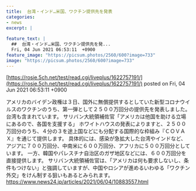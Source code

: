 ```yaml
---
title:  台湾・インド…米国、ワクチン提供先を発表  
categories:
- news
excerpt: |
  
feature_text: |
  ##  台湾・インド…米国、ワクチン提供先を発...
  Fri, 04 Jun 2021 06:53:11  +0900
feature_image: "https://picsum.photos/2560/600?image=733"
image: "https://picsum.photos/2560/600?image=733"
---
```


[https://rosie.5ch.net/test/read.cgi/liveplus/1622757191/](https://rosie.5ch.net/test/read.cgi/liveplus/1622757191/)
posted on Fri, 04 Jun 2021 06:53:11  +0900

<!--more-->

アメリカのバイデン政権は３日、国外に無償提供するとしていた新型コロナウイルスのワクチンのうち、第一弾として２５００万回分の提供先を発表しました。台湾も含まれています。 サリバン大統領補佐官「アメリカは他国を助ける立場にあるので、各国を支援する」 ホワイトハウスの発表によりますと、２５００万回分のうち、４分の３を途上国などにも分配する国際的な枠組み『ＣＯＶＡＸ』を通じて提供します。 具体的には、感染が急拡大した台湾やインドなど、アジアに７００万回分、中南米に６００万回分、アフリカに５００万回分としています。 一方、韓国やパレスチナ自治区のガザ地区などには、６００万回分を直接提供します。 サリバン大統領補佐官は、「アメリカは何も要求しないし、条件もつけない」と強調していますが、中国やロシアが進めるいわゆる「ワクチン外交」をけん制する狙いもあるとみられます。 https://www.news24.jp/articles/2021/06/04/10883557.html
